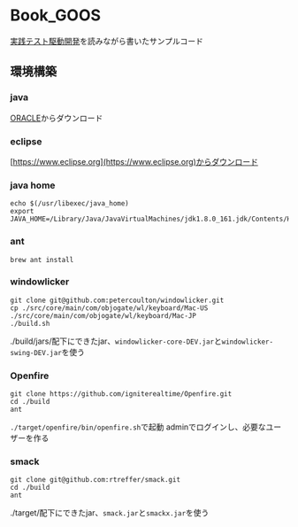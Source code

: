 # Book_GOOS
[実践テスト駆動開発](https://amzn.to/2GJPwSJ)を読みながら書いたサンプルコード

## 環境構築

### java
[ORACLE](http://www.oracle.com/technetwork/java/javase/downloads/index.html)からダウンロード

### eclipse
[https://www.eclipse.org](https://www.eclipse.org)からダウンロード

### java home
```
echo $(/usr/libexec/java_home)
export JAVA_HOME=/Library/Java/JavaVirtualMachines/jdk1.8.0_161.jdk/Contents/Home
```

### ant
```
brew ant install
```

### windowlicker
```
git clone git@github.com:petercoulton/windowlicker.git
cp ./src/core/main/com/objogate/wl/keyboard/Mac-US ./src/core/main/com/objogate/wl/keyboard/Mac-JP
./build.sh
```
./build/jars/配下にできたjar、`windowlicker-core-DEV.jar`と`windowlicker-swing-DEV.jar`を使う

### Openfire
```
git clone https://github.com/igniterealtime/Openfire.git
cd ./build
ant
```

`./target/openfire/bin/openfire.sh`で起動
adminでログインし、必要なユーザーを作る

### smack
```
git clone git@github.com:rtreffer/smack.git
cd ./build
ant
```

./target/配下にできたjar、`smack.jar`と`smackx.jar`を使う
